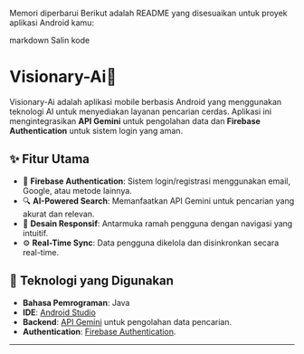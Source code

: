 
Memori diperbarui
Berikut adalah README yang disesuaikan untuk proyek aplikasi Android kamu:

markdown
Salin kode
# Visionary-Ai🌟

Visionary-Ai adalah aplikasi mobile berbasis Android yang menggunakan teknologi AI untuk menyediakan layanan pencarian cerdas. Aplikasi ini mengintegrasikan **API Gemini** untuk pengolahan data dan **Firebase Authentication** untuk sistem login yang aman.

## ✨ Fitur Utama
- 🔐 **Firebase Authentication**: Sistem login/registrasi menggunakan email, Google, atau metode lainnya.
- 🔍 **AI-Powered Search**: Memanfaatkan API Gemini untuk pencarian yang akurat dan relevan.
- 📱 **Desain Responsif**: Antarmuka ramah pengguna dengan navigasi yang intuitif.
- ⚙️ **Real-Time Sync**: Data pengguna dikelola dan disinkronkan secara real-time.

## 🚀 Teknologi yang Digunakan
- **Bahasa Pemrograman**: Java
- **IDE**: [Android Studio](https://developer.android.com/studio)
- **Backend**: [API Gemini](https://api.gemini.example) untuk pengolahan data pencarian.
- **Authentication**: [Firebase Authentication](https://firebase.google.com/docs/auth).

-----
